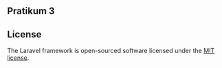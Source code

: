 ## Pratikum 3

## License

The Laravel framework is open-sourced software licensed under the [MIT license](https://opensource.org/licenses/MIT).
